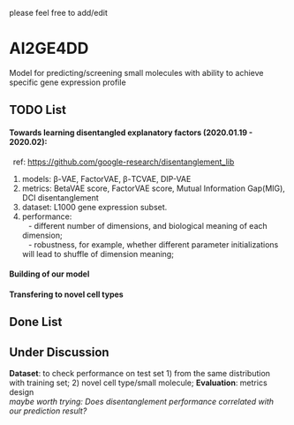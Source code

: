 please feel free to add/edit  
# AI2GE4DD
Model for predicting/screening small molecules with ability to achieve specific gene expression profile  

## TODO List
#### **Towards learning disentangled explanatory factors (2020.01.19 - 2020.02):**  
&ensp;ref: https://github.com/google-research/disentanglement_lib  
1. models: β-VAE, FactorVAE, β-TCVAE, DIP-VAE
2. metrics: BetaVAE score, FactorVAE score, Mutual Information Gap(MIG), DCI disentanglement
3. dataset: L1000 gene expression subset.
4. performance:  
&ensp; - different number of dimensions, and biological meaning of each dimension;  
&ensp; - robustness, for example, whether different parameter initializations will lead to shuffle of dimension meaning;    

#### **Building of our model**  

#### **Transfering to novel cell types**  

## Done List  

## Under Discussion
**Dataset**: to check performance on test set 1) from the same distribution with training set; 2) novel cell type/small molecule;
**Evaluation**: metrics design    
*maybe worth trying: Does disentanglement performance correlated with our prediction result?*
